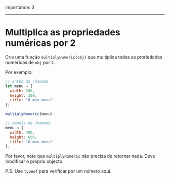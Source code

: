 importance: 3

---

# Multiplica as propriedades numéricas por 2

Crie uma função `multiplyNumeric(obj)` que multiplica todas as proriedades numéricas de `obj` por `2`.

Por exemplo:

```js
// antes da chamada
let menu = {
  width: 200,
  height: 300,
  title: "O meu menu"
};

multiplyNumeric(menu);

// depois da chamada
menu = {
  width: 400,
  height: 600,
  title: "O meu menu"
};
```

Por favor, note que `multiplyNumeric` não precisa de retornar nada. Deve modificar o próprio objecto.

P.S. Use `typeof` para verificar por um número aqui.
